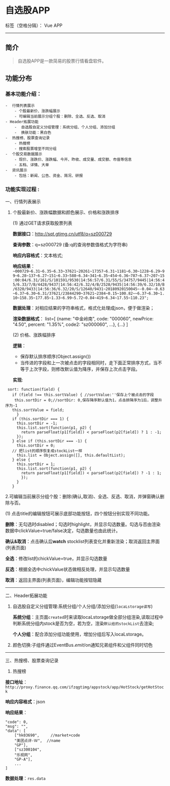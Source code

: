 # 自选股APP

标签（空格分隔）： Vue APP

---

## 简介
> 自选股APP是一款简易的股票行情看盘软件。

## 功能分布
### 基本功能介绍：
    -  行情列表展示
        - 个股最新价、涨跌幅展示
        - 可编辑当前展示分组个股：删除、全选、反选、取消
    - Header拓展功能
        -  自选股自定义分组管理：系统分组、个人分组、添加分组
        -  换肤功能：黑白色
    -  热搜榜、股票查询记录
        - 热搜榜
        - 搜索股票增至不同分组
    -  个股交易数据展示
        - 现价、涨跌价、涨跌幅、今开、昨收、成交量、成交额、市值等信息
        - 五档、详情、大单
    -  资讯展示
        - 包括：新闻、公告、资金、简况、研报 

### 功能实现过程 :
一、行情列表展示
1. 个股最新价、涨跌幅数据和颜色展示、价格和涨跌排序

    (1) 通过GET请求获取股票列表

   **数据接口**：http://sqt.gtimg.cn/utf8/q=sz000729

   **查询参数**：q=sz000729  (备:q的查询参数值格式为字符串)

   **响应内容格式**：文本格式;

   **响应结果**：
`~000729~6.31~6.35~6.33~37621~20261~17357~6.31~1181~6.30~1228~6.29~99~6.28~137~6.27~151~6.33~588~6.34~341~6.35~454~6.36~787~6.37~207~15:00:04/6.31/161/S/101591/9530|14:56:57/6.31/55/S/34757/9445|14:56:45/6.33/7/B/4428/9437|14:56:42/6.32/4/B/2528/9435|14:56:39/6.32/10/B/6320/9433|14:56:36/6.32/20/S/12640/9431~20180920150045~-0.04~-0.63~6.37~6.30~6.31/37621/23844290~37621~2384~0.15~100.82~~6.37~6.30~1.10~158.35~177.85~1.33~6.99~5.72~0.84~419~6.34~17.55~110.23";`

   **数据处理**：对相应结果的字符串格式，格式化处理成json，便于做渲染；

   **渲染数据格式**：
   list=[
     {name: "中金岭南", code: "000060", newPrice: "4.50", percent: "1.35%", code2: "sz000060", …},
     {...}
    ]


   (2) 价格、涨跌幅排序

   **逻辑**：
    * 保存默认排序顺序(Object.assign())
    * 当传进的字段和上一次被点击的字段相同时，走下面正常排序方式，当不等于上次字段，则修改默认值为降序，并保存上次点击字段。
   
   **实现**:
 ```
  sort: function(field) {
    if (field !== this.sortValue) { //sortValue:''保存上个被点击的字段
     this.sortDir = 0;//sortDir: 0,保存降序默认值为1，点击排降序为1后，调整升序为-1
    this.sortValue = field;
      }
    if (this.sortDir === 1) {
      this.sortDir = -1;
      this.list.sort(function(p1, p2) {
        return parseFloat(p1[field]) < parseFloat(p2[field]) ? 1 : -1;
      });
    } else if (this.sortDir === -1) {
      this.sortDir = 0;
    // 把list的顺序恢复成stockList一样
      this.list = Object.assign([], this.defaultList);
    } else {
      this.sortDir = 1;
      this.list.sort(function(p1, p2) {
        return parseFloat(p1[field]) < parseFloat(p2[field]) ? -1 : 1;
        });
      }
    }
```


   2.可编辑当前展示分组个股：删除(确认,取消)、全选、反选、取消，并弹窗确认删除与否。

   (1) 点击title的编辑按钮可展示底部功能按钮，四个按钮分别实现不同功能。

   **删除**：无勾选时disabled；勾选时highlight，并显示勾选数量。勾选与否由渲染数据中clickValue=true/false决定，勾选数量也由此统计。

   **确认&取消**：点击确认后**watch** stocklist列表变化并重新渲染；取消返回主界面(列表页面)

   **全选**：修改list的chickValue=true，并显示勾选数量

   **反选**：根据全选中chickValue状态做相反处理，并显示勾选数量

   **取消**：返回主界面(列表页面)，编辑功能按钮隐藏

---

二、Header拓展功能
1. 自选股自定义分组管理:系统分组/个人分组/添加分组(`locaLstorage读写`)

    **系统分组**：主页面`created`时来读取locaLstorage做全部分组渲染,读取过程中判断系统分组内stock是否为空，若为空，渲染`默认给的stockList`去渲染;

    **个人分组**：配合添加分组功能使用，增加分组后写入locaLstorage。

2. 颜色切换:子组件通过EventBus.$emit/$on通知兄弟组件和父组件同时切色
---

三、热搜榜、股票查询记录
1. 热搜榜

**接口地址**：`http://proxy.finance.qq.com/ifzqgtimg/appstock/app/HotStock/getHotStock`

**响应内容格式**：json

**响应结果**：
```
"code": 0,
"msg": "",
"data": [
    ["hk03690",     //market+code
    "美团点评-Ｗ",  //name
    "GP"],
    ["sz300104",
    "乐视网",
    "GP-A"],
    ...
]
```

**数据处理**：`res.data`
